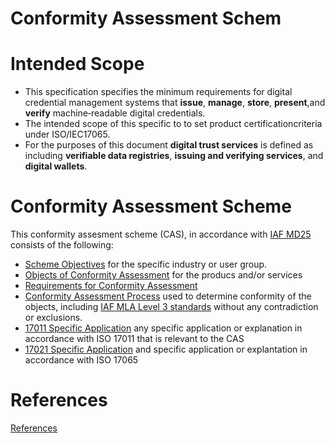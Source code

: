 # Conformity Assessment Schem

# Intended Scope

* This specification specifies the minimum requirements for digital credential management systems that **issue**, **manage**, **store**, **present**,and **verify** machine‐readable digital credentials.
* The intended scope of this specific to to set product certificationcriteria under ISO/IEC17065.
* For the purposes of this document **digital trust services** is defined as including **verifiable data registries**, **issuing and verifying services**, and **digital wallets**.

# Conformity Assessment Scheme
This conformity assesment scheme (CAS), in accordance with [IAF MD25](https://iaf.nu/iaf_system/uploads/documents/IAF_MD_25_Criteria_for_the_Evaluation_of_CAS_07012022.pdf) consists of the following:

* [Scheme Objectives](./objectives.md) for the specific industry or user group.
* [Objects of Conformity Assessment](objects-of-conformity-assessment.md) for the producs and/or services
* [Requirements for Conformity Assessment](./requirements-conformity-assessment.md)
* [Conformity Assessment Process](./conformity-assessment-process.md) used to determine conformity of the objects, including [IAF MLA Level 3 standards](./iaf-mla-level3.md) without any contradiction or exclusions.
* [17011 Specific Application](./17011-specific-application.md) any specific application or explanation in accordance with ISO 17011 that is relevant to the CAS
*  [17021 Specific Application](./17021-specific-application.md) and specific application or explantation in accordance with ISO 17065


# References
[References](./references.md)